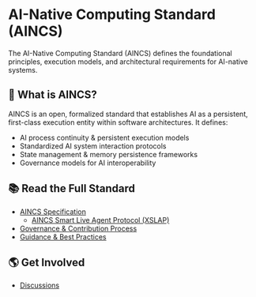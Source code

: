 # AI-Native Computing Standard (AINCS)
The AI-Native Computing Standard (AINCS) defines the foundational principles, execution models, and architectural requirements for AI-native systems.

## 📜 What is AINCS?
AINCS is an open, formalized standard that establishes AI as a persistent, first-class execution entity within software architectures. It defines:
- AI process continuity & persistent execution models
- Standardized AI system interaction protocols
- State management & memory persistence frameworks
- Governance models for AI interoperability

## 📚 Read the Full Standard
- [AINCS Specification](./AINCS-Specification.md)
  - [AINCS Smart Live Agent Protocol (XSLAP)]([./XSLAP.md](https://github.com/AI-Native-Computing/AINCS-Standard/blob/main/XSLAP.md))
- [Governance & Contribution Process](./governance.md)
- [Guidance & Best Practices](./guidance.md)

## 🌎 Get Involved
- [Discussions](https://github.com/AI-Native-Computing/AINCS-Standard/discussions/)

